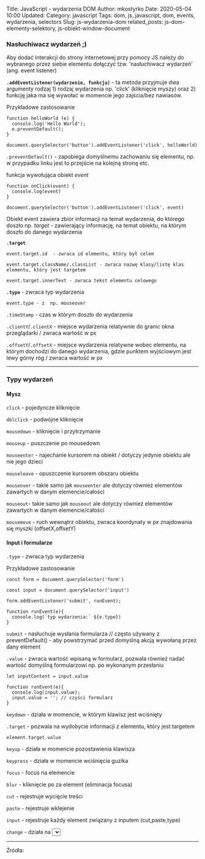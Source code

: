 Title: JavaScript - wydarzenia DOM
Author: mkostyrko
Date: 2020-05-04 10:00
Updated:
Category: javascript
Tags: dom, js, javascript, dom, events, wydarzenia, selectors
Slug: js-wydarzenia-dom
related_posts: js-dom-elementy-selektory, js-obiekt-window-document

### Nasłuchiwacz wydarzeń ;)

Aby dodać interakcji do strony internetowej przy pomocy JS należy do wybranego przez siebie elementu dołączyć tzw. 'nasłuchiwacz wydarzeń' (ang. event listener)

**`.addEventListener(wydarzenie, funkcja)`** - ta metoda przyjmuje dwa argumenty rodzaj 1) rodzaj wydarzenia np. 'click' (kliknięcie myszy) oraz 2) funkcję jaka ma się wywołać w momencie jego zajścia/bez nawiasów.

Przykładowe zastosowanie

    function helloWorld (e) {
      console.log('Hello World');
      e.preventDefault();
    }

    document.querySelector('button').addEventListener('click', helloWorld)

`.preventDefault()` - zapobiega domyślnemu zachowaniu się elementu, np. w przypadku linku jest to przejście na kolejną stronę etc.

funkcja wywołująca obiekt *event*

    function onClick(event) {
      console.log(event)
    }

    document.querySelector('button').addEventListener('click', event)

Obiekt event zawiera zbiór informacji na temat wydarzenia, do którego doszło np. *target* - zawierający informację, na temat obiektu, na którym doszło do danego wydarzenia

**`.target`**

    event.target.id  - zwraca id elementu, który był celem
     
    event.target.className/.classList - zwraca nazwę klasy/listę klas elementu, który jest targetem

    event.target.innerText - zwraca tekst elementu celowego

**`.type`** - zwraca typ wydarzenia

    event.type - z  np. mouseover

`.timeStamp` - czas w którym doszło do wydarzenia

`.clientY`/`.clientX` - miejsce wydarzenia relatywnie do granic okna przeglądarki / zwraca wartość w px

`.offsetY`/`.offsetX` - miejsce wydarzenia relatywne wobec elementu, na którym dochodzi do danego wydarzenia, gdzie punktem wyjściowym jest lewy górny róg / zwraca wartość w px

---

### Typy wydarzeń

#### Mysz

`click` - pojedyncze kliknięcie

`dblclick` - podwójne kliknięcie

`mousedown` - kliknięcie i przytrzymanie

`mouseup` - puszczenie po mousedown

`mouseenter` - najechanie kursorem na obiekt / dotyczy jedynie obiektu ale nie jego dzieci

`mouseleave` - opuszczenie kursorem obszaru obiektu

`mouseover` - takie samo jak `mouseenter` ale dotyczy również elementów zawartych w danym elemencie/całości

`mouseout`- takie samo jak `mouseout` ale dotyczy również elementów zawartych w danym elemencie/całości

`mousemove` - ruch wewnątrz obiektu, zwraca koordynaty w px znajdowania się myszki (offsetX,offsetY)

#### Input i formularze

`.type` - zwraca typ wydarzenia

Przykładowe zastosowanie

    const form = document.querySelector('form')

    const input = document.querySelector('input')

    form.addEventListener('submit', runEvent);

    function runEvent(e){
      console.log(`typ wydarzenia:` ${e.type})
    }

`submit` - nasłuchuje wysłania formularza // często używany z preventDefault() - aby powstrzymać przed domyślną akcją wywołaną przez dany element

`.value` - zwraca wartość wpisaną w formularz, pozwala również nadać wartość domyślną formularzowi np. po wykonanym przesłaniu

    let inputContent = input.value

    function runEvent(e){
      console.log(input.value);
      input.value = ''; // czyści formularz
    }

`keydown` - działa w momencie, w którym klawisz jest wciśnięty

`.target` - pozwala na wydobycie informacji z elementu, który jest targetem

    element.target.value

`keyup` - działa w momencie pozostawienia klawisza

`keypress` - działa w momencie wciśnięcia guzika

`focus` - focus na elemencie

`blur` - kliknięcie po za element (eliminacja focusa)

`cut` - rejestruje wycięcie treści

`paste` - rejestruje wklejenie

`input` - rejestruje każdy element związany z inputem (cut,paste,type)

`change` - działa na <select> list - rejestruje wybór w rozwijanej liście




---

Źródła:

